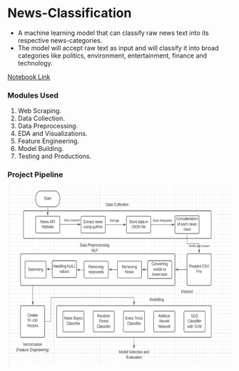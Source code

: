 # News-Classification

* A machine learning model that can classify raw news text into its respective news-categories. <br>
* The model will accept raw text as input and will classify it into broad categories like politics, environment,
entertainment, finance and technology.

<a href="https://github.com/Rudra-23/News-Classification/blob/main/Notebook/News_Classification.ipynb"> Notebook Link </a>

### Modules Used

1. Web Scraping.
2. Data Collection.
3. Data Preprocessing.
4. EDA and Visualizations.
5. Feature Engineering.
6. Model Building.
7. Testing and Productions.

### Project Pipeline
<img src="https://github.com/Rudra-23/News-Classification/blob/main/block_diagram.png" align="left" height="400" width="650">

